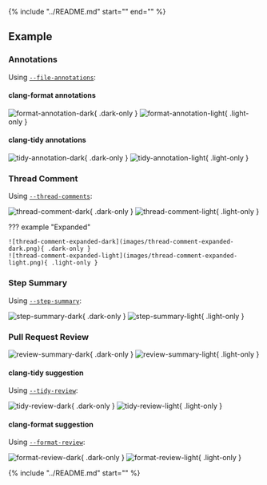 [file-annotations]: inputs-outputs.md#file-annotations
[thread-comments]: inputs-outputs.md#thread-comments
[step-summary]: inputs-outputs.md#step-summary
[tidy-review]: inputs-outputs.md#tidy-review
[format-review]: inputs-outputs.md#format-review

[io-doc]: inputs-outputs.md
[recipes-doc]: examples/index.md

{%
    include "../README.md"
    start="<!-- start -->"
    end="<!-- stop -->"
%}

## Example

### Annotations

Using [`--file-annotations`][file-annotations]:

#### clang-format annotations

![format-annotation-dark](images/format-annotation-dark.png){ .dark-only }
![format-annotation-light](images/format-annotation-light.png){ .light-only }

#### clang-tidy annotations

![tidy-annotation-dark](images/tidy-annotation-dark.png){ .dark-only }
![tidy-annotation-light](images/tidy-annotation-light.png){ .light-only }

### Thread Comment

Using [`--thread-comments`][thread-comments]:

![thread-comment-dark](images/thread-comment-dark.png){ .dark-only }
![thread-comment-light](images/thread-comment-light.png){ .light-only }

??? example "Expanded"

    ![thread-comment-expanded-dark](images/thread-comment-expanded-dark.png){ .dark-only }
    ![thread-comment-expanded-light](images/thread-comment-expanded-light.png){ .light-only }

### Step Summary

Using [`--step-summary`][step-summary]:

![step-summary-dark](images/step-summary-dark.png){ .dark-only }
![step-summary-light](images/step-summary-light.png){ .light-only }

### Pull Request Review

![review-summary-dark](images/review-summary-dark.png){ .dark-only }
![review-summary-light](images/review-summary-light.png){ .light-only }

#### clang-tidy suggestion

Using [`--tidy-review`][tidy-review]:

![tidy-review-dark](images/tidy-review-dark.png){ .dark-only }
![tidy-review-light](images/tidy-review-light.png){ .light-only }

#### clang-format suggestion

Using [`--format-review`][format-review]:

![format-review-dark](images/format-review-dark.png){ .dark-only }
![format-review-light](images/format-review-light.png){ .light-only }

{%
    include "../README.md"
    start="<!-- resume -->"
%}
